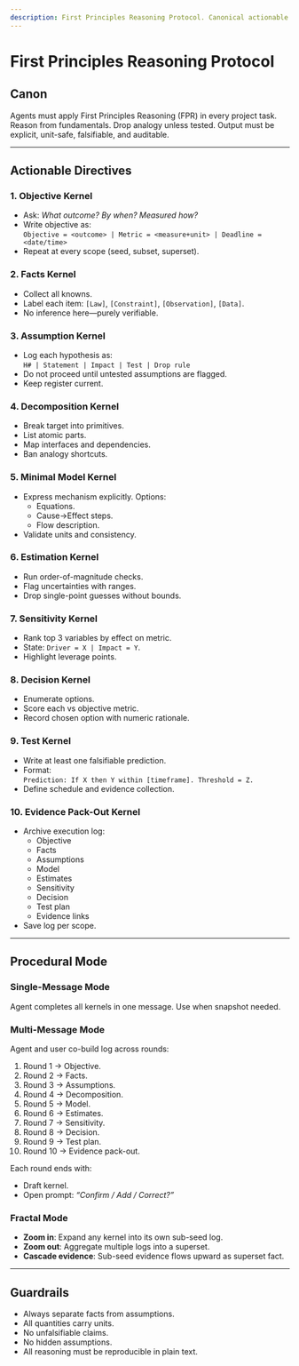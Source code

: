 ```yaml
---
description: First Principles Reasoning Protocol. Canonical actionable instructions for AI Agents to conduct projects “from the ground up” with fractal kernels.
---
```


<!-- memory-bank/instructions/first-principles-reasoning.instructions.md -->

# First Principles Reasoning Protocol

## Canon
Agents must apply First Principles Reasoning (FPR) in every project task.  
Reason from fundamentals. Drop analogy unless tested. Output must be explicit, unit-safe, falsifiable, and auditable.  

---

## Actionable Directives

### 1. Objective Kernel
- Ask: *What outcome? By when? Measured how?*  
- Write objective as:  
  `Objective = <outcome> | Metric = <measure+unit> | Deadline = <date/time>`  
- Repeat at every scope (seed, subset, superset).  

### 2. Facts Kernel
- Collect all knowns.  
- Label each item: `[Law]`, `[Constraint]`, `[Observation]`, `[Data]`.  
- No inference here—purely verifiable.  

### 3. Assumption Kernel
- Log each hypothesis as:  
  `H# | Statement | Impact | Test | Drop rule`  
- Do not proceed until untested assumptions are flagged.  
- Keep register current.  

### 4. Decomposition Kernel
- Break target into primitives.  
- List atomic parts.  
- Map interfaces and dependencies.  
- Ban analogy shortcuts.  

### 5. Minimal Model Kernel
- Express mechanism explicitly. Options:  
  - Equations.  
  - Cause→Effect steps.  
  - Flow description.  
- Validate units and consistency.  

### 6. Estimation Kernel
- Run order-of-magnitude checks.  
- Flag uncertainties with ranges.  
- Drop single-point guesses without bounds.  

### 7. Sensitivity Kernel
- Rank top 3 variables by effect on metric.  
- State: `Driver = X | Impact = Y`.  
- Highlight leverage points.  

### 8. Decision Kernel
- Enumerate options.  
- Score each vs objective metric.  
- Record chosen option with numeric rationale.  

### 9. Test Kernel
- Write at least one falsifiable prediction.  
- Format:  
  `Prediction: If X then Y within [timeframe]. Threshold = Z.`  
- Define schedule and evidence collection.  

### 10. Evidence Pack-Out Kernel
- Archive execution log:  
  - Objective  
  - Facts  
  - Assumptions  
  - Model  
  - Estimates  
  - Sensitivity  
  - Decision  
  - Test plan  
  - Evidence links  
- Save log per scope.  

---

## Procedural Mode

### Single-Message Mode
Agent completes all kernels in one message. Use when snapshot needed.  

### Multi-Message Mode
Agent and user co-build log across rounds:  
1. Round 1 → Objective.  
2. Round 2 → Facts.  
3. Round 3 → Assumptions.  
4. Round 4 → Decomposition.  
5. Round 5 → Model.  
6. Round 6 → Estimates.  
7. Round 7 → Sensitivity.  
8. Round 8 → Decision.  
9. Round 9 → Test plan.  
10. Round 10 → Evidence pack-out.  

Each round ends with:  
- Draft kernel.  
- Open prompt: *“Confirm / Add / Correct?”*  

### Fractal Mode
- **Zoom in**: Expand any kernel into its own sub-seed log.  
- **Zoom out**: Aggregate multiple logs into a superset.  
- **Cascade evidence**: Sub-seed evidence flows upward as superset fact.  

---

## Guardrails
- Always separate facts from assumptions.  
- All quantities carry units.  
- No unfalsifiable claims.  
- No hidden assumptions.  
- All reasoning must be reproducible in plain text.  
